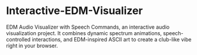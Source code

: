 # Interactive-EDM-Visualizer
EDM Audio Visualizer with Speech Commands, an interactive audio visualization project. It combines dynamic spectrum animations, speech-controlled interactions, and EDM-inspired ASCII art to create a club-like vibe right in your browser.
